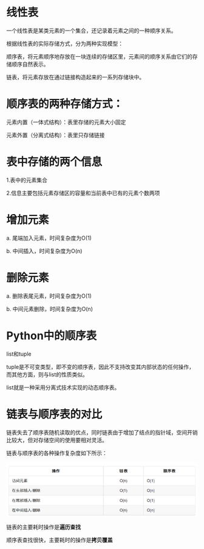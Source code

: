 # 线性表
一个线性表是某类元素的一个集合，还记录着元素之间的一种顺序关系。

根据线性表的实际存储方式，分为两种实现模型：

顺序表，将元素顺序地存放在一块连续的存储区里，元素间的顺序关系由它们的存储顺序自然表示。

链表，将元素存放在通过链接构造起来的一系列存储块中。

# 顺序表的两种存储方式：

元素内置（一体式结构）：表里存储的元素大小固定

元素外置（分离式结构）：表里只存储链接

# 表中存储的两个信息

1.表中的元素集合

2.信息主要包括元素存储区的容量和当前表中已有的元素个数两项

# 增加元素

a. 尾端加入元素，时间复杂度为O(1)

b. 中间插入，时间复杂度为O(n)

# 删除元素

a. 删除表尾元素，时间复杂度为O(1)

b. 中间元素删除，时间复杂度为O(n)

# Python中的顺序表

list和tuple

tuple是不可变类型，即不变的顺序表，因此不支持改变其内部状态的任何操作，而其他方面，则与list的性质类似。

list就是一种采用分离式技术实现的动态顺序表。


# 链表与顺序表的对比

链表失去了顺序表随机读取的优点，同时链表由于增加了结点的指针域，空间开销比较大，但对存储空间的使用要相对灵活。

链表与顺序表的各种操作复杂度如下所示： 

![2.0](2.0.png)

链表的主要耗时操作是**遍历查找**

顺序表查找很快，主要耗时的操作是**拷贝覆盖**

